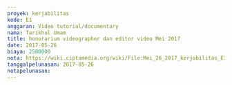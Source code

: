 ```yaml
---
proyek: kerjabilitas
kode: E1
anggaran: Video tutorial/documentary
nama: Tarikhul Umam
title: honorarium videographer dan editor video Mei 2017
date: 2017-05-26
biaya: 2500000
nota: https://wiki.ciptamedia.org/wiki/File:Mei_26_2017_kerjabilitas_E1_gaji_videographer_konten_tarichul909.jpg
tanggalpelunasan: 2017-05-26
notapelunasan:
---
```

